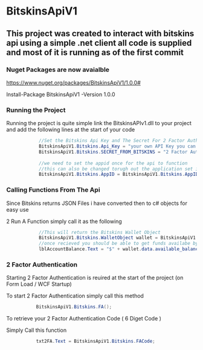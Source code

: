 # BitskinsApiV1

## This project was created to interact with bitskins api using a simple .net client all code is supplied and most of it is running as of the first commit 

### Nuget Packages are now avaialble 
https://www.nuget.org/packages/BitskinsApiV1/1.0.0#

Install-Package BitskinsApiV1 -Version 1.0.0


### Running the Project 

Running the project is quite simple link the BitskinsAPIv1.dll to your project and add the following lines at the start of your code 
```C#
            //Set the Bitskins Api Key and The Secret For 2 Factor Authentication
            BitskinsApiV1.Bitskins.Api_Key = "your own API Key you can get this at Bitskins.com";
            BitskinsApiV1.Bitskins.SECRET_FROM_BITSKINS = "2 Factor Authentication Secret From Bitskins.com";
            
            //we need to set the appid once for the api to function
            //this can also be changed torugh out the application set it once as its a global var
            BitskinsApiV1.Bitskins.AppID = BitskinsApiV1.Bitskins.AppID_Enum.CSGO;
 ```
 

### Calling Functions From The Api
Since Bitskins returns JSON Files i have converted then to c# objects for easy use 

2 Run A Function simply call it as the following 

``` c#
            //This will return the Bitskins Wallet Object
            BitskinsApiV1.Bitskins.WalletObject wallet = BitskinsApiV1.Bitskins.Get_Account_Balance();
            //once recieved you should be able to get funds availabe by calling the objects value
            lblAccountBalance.Text = "$" + wallet.data.available_balance;
 ```
 
 
 ### 2 Factor Authentication 
 
 Starting 2 Factor Authentication is reuired at the start of the project (on Form Load / WCF Startup)
 
 To start 2 Factor Authentication simply call this method 
 
 ```C#
            BitskinsApiV1.Bitskins.FA();
 ```
 
 To retrieve your 2 Factor Authentication Code ( 6 Diget Code )
 
 Simply Call this function 
 
 ```C#
            txt2FA.Text = BitskinsApiV1.Bitskins.FACode;
 ```
 
